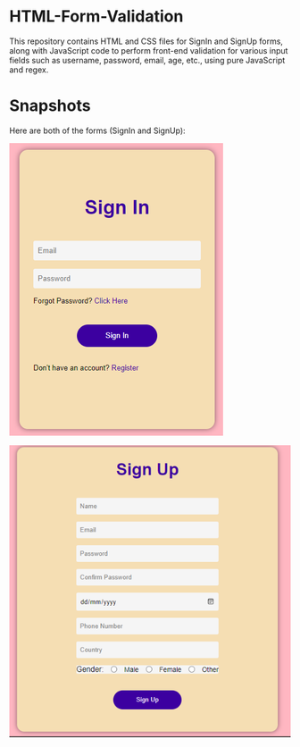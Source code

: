 # HTML-Form-Validation
This repository contains HTML and CSS files for SignIn and SignUp forms, along with JavaScript code to perform front-end validation for various input fields such as username, password, email, age, etc., using pure JavaScript and regex.

# Snapshots
Here are both of the forms (SignIn and SignUp):

![Image](https://github.com/abdullahliaquat/HTML-Form-Validation/blob/main/Snaps/signin.PNG)

![Image2](https://github.com/abdullahliaquat/HTML-Form-Validation/blob/main/Snaps/signup.PNG)

